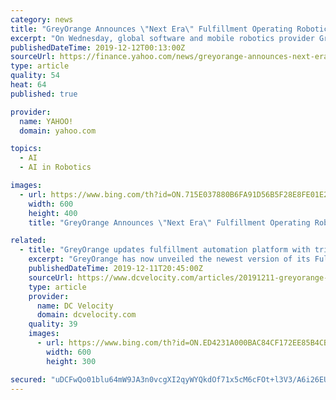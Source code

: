 ```yaml
---
category: news
title: "GreyOrange Announces \"Next Era\" Fulfillment Operating Robotics"
excerpt: "On Wednesday, global software and mobile robotics provider GreyOrange launched the latest advancement of its fulfillment operating system. GreyOrange leverages artificial intelligence and machine learning to optimize fulfillment operations. According to a statement released by the company, GreyOrange FOS is the only system that combines ..."
publishedDateTime: 2019-12-12T00:13:00Z
sourceUrl: https://finance.yahoo.com/news/greyorange-announces-next-era-fulfillment-142047223.html
type: article
quality: 54
heat: 64
published: true

provider:
  name: YAHOO!
  domain: yahoo.com

topics:
  - AI
  - AI in Robotics

images:
  - url: https://www.bing.com/th?id=ON.715E037880B6FA91D56B5F28E8FE01E2
    width: 600
    height: 400
    title: "GreyOrange Announces \"Next Era\" Fulfillment Operating Robotics"

related:
  - title: "GreyOrange updates fulfillment automation platform with trio of robots"
    excerpt: "GreyOrange has now unveiled the newest version of its Fulfillment Operating System (FOS), driven by the firm's GreyMatter Artificial Intelligence integrated with its Ranger Series mobile robots. Together, those units enable efficient store replenishment strategies based on how individual stores prefer their inventory packed, to reduce the time ..."
    publishedDateTime: 2019-12-11T20:45:00Z
    sourceUrl: https://www.dcvelocity.com/articles/20191211-greyorange-updates-fulfillment-automation-platform-with-trio-of-robots/
    type: article
    provider:
      name: DC Velocity
      domain: dcvelocity.com
    quality: 39
    images:
      - url: https://www.bing.com/th?id=ON.ED4231A000BAC84CF172EE85B4CBB446
        width: 600
        height: 300

secured: "uDCFwQo01blu64mW9JA3n0vcgXI2qyWYQkdOf71x5cM6cFOt+l3V3/A6i26EUzTXqWj07YkieD3ZZabjmi3fWW7lIn2kCdGW1BwBepeaF7NorKqWupTYHq9AN85eRpbDfcsBqxwXLLKbw87+fIfcg+SiT294fUtRZtieFDp37w/HurmkTNhplraXFo89eVg5tNUAOdU5mVSlf5mpw+t0Ey7bGBKvgYmQL0gPJdIGwWOEf+zSQ9GfbdibX0eRl/rvgsyqjoeyLqf2G5ognJ135Q==;R72uSlH1eysavZpz0KCgrQ=="
---
```


